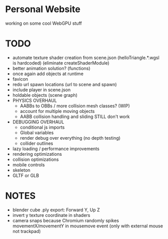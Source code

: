 # Personal Website

working on some cool WebGPU stuff

# TODO
- automate texture shader creation from scene.json (helloTriangle.\*.wgsl is hardcoded) (eliminate createShaderModule)
- better animation solution? (functions)
- once again add objects at runtime
- favicon
- redo url spawn locations (url to scene and spawn)
- include player in scene.json
- holdable objects (scene graph)
- PHYSICS OVERHAUL
    - AABBs to OBBs / more collision mesh classes? (WIP)
    - account for multiple moving objects
    - AABB collision handling and sliding STILL don't work
- DEBUGGING OVERHAUL
    - conditional js imports
    - Global variables
    - render debug over everything (no depth testing)
    - collider outlines
- lazy loading / performance improvements
- rendering optimizations
- collision optimizations
- mobile controls
- skeleton
- GLTF or GLB

# NOTES
- blender cube .ply export: Forward Y, Up Z
- invert y texture coordinate in shaders
- camera snaps because Chromium randomly spikes movementX/movementY in mousemove event (only with external mouse not trackpad)
